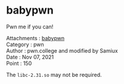 # babypwn

Pwn me if you can!

Attachments : [babypwn](https://github.com/samiux/CTF/blob/main/pwn/babypwn/babypwn)  
Category    : pwn  
Author      : pwn.college and modified by Samiux  
Date        : Nov 07, 2021  
Point       : 150  

The ```libc-2.31.so``` may not be required. 
